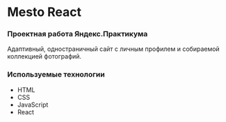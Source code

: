# Mesto React

### Проектная работа Яндекс.Практикума

Адаптивный, одностраничный сайт с личным профилем и собираемой коллекцией фотографий.

### Используемые технологии

- HTML
- CSS
- JavaScript
- React
